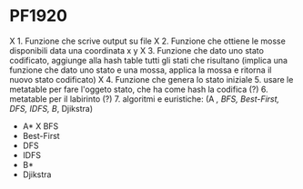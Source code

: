 # PF1920
X 1. Funzione che scrive output su file
X 2. Funzione che ottiene le mosse disponibili data una coordinata x y
X 3. Funzione che dato uno stato codificato, aggiunge alla hash table tutti gli stati che risultano (implica una funzione che dato uno stato e una mossa, applica la mossa e ritorna il nuovo stato codificato)
X 4. Funzione che genera lo stato iniziale
5. usare le metatable per fare l'oggeto stato, che ha come hash la codifica (?)
6. metatable per il labirinto (?)
7. algoritmi e euristiche: (A *, BFS, Best-First, DFS, IDFS, B*, Djikstra)
  - A*
  X BFS
  - Best-First
  - DFS
  - IDFS
  - B*
  - Djikstra
